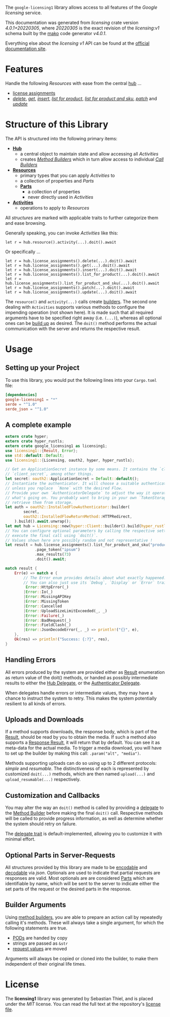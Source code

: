 <!---
DO NOT EDIT !
This file was generated automatically from 'src/generator/templates/api/README.md.mako'
DO NOT EDIT !
-->
The `google-licensing1` library allows access to all features of the *Google licensing* service.

This documentation was generated from *licensing* crate version *4.0.1+20220305*, where *20220305* is the exact revision of the *licensing:v1* schema built by the [mako](http://www.makotemplates.org/) code generator *v4.0.1*.

Everything else about the *licensing* *v1* API can be found at the
[official documentation site](https://developers.google.com/admin-sdk/licensing/).
# Features

Handle the following *Resources* with ease from the central [hub](https://docs.rs/google-licensing1/4.0.1+20220305/google_licensing1/Licensing) ... 

* [license assignments](https://docs.rs/google-licensing1/4.0.1+20220305/google_licensing1/api::LicenseAssignment)
 * [*delete*](https://docs.rs/google-licensing1/4.0.1+20220305/google_licensing1/api::LicenseAssignmentDeleteCall), [*get*](https://docs.rs/google-licensing1/4.0.1+20220305/google_licensing1/api::LicenseAssignmentGetCall), [*insert*](https://docs.rs/google-licensing1/4.0.1+20220305/google_licensing1/api::LicenseAssignmentInsertCall), [*list for product*](https://docs.rs/google-licensing1/4.0.1+20220305/google_licensing1/api::LicenseAssignmentListForProductCall), [*list for product and sku*](https://docs.rs/google-licensing1/4.0.1+20220305/google_licensing1/api::LicenseAssignmentListForProductAndSkuCall), [*patch*](https://docs.rs/google-licensing1/4.0.1+20220305/google_licensing1/api::LicenseAssignmentPatchCall) and [*update*](https://docs.rs/google-licensing1/4.0.1+20220305/google_licensing1/api::LicenseAssignmentUpdateCall)




# Structure of this Library

The API is structured into the following primary items:

* **[Hub](https://docs.rs/google-licensing1/4.0.1+20220305/google_licensing1/Licensing)**
    * a central object to maintain state and allow accessing all *Activities*
    * creates [*Method Builders*](https://docs.rs/google-licensing1/4.0.1+20220305/google_licensing1/client::MethodsBuilder) which in turn
      allow access to individual [*Call Builders*](https://docs.rs/google-licensing1/4.0.1+20220305/google_licensing1/client::CallBuilder)
* **[Resources](https://docs.rs/google-licensing1/4.0.1+20220305/google_licensing1/client::Resource)**
    * primary types that you can apply *Activities* to
    * a collection of properties and *Parts*
    * **[Parts](https://docs.rs/google-licensing1/4.0.1+20220305/google_licensing1/client::Part)**
        * a collection of properties
        * never directly used in *Activities*
* **[Activities](https://docs.rs/google-licensing1/4.0.1+20220305/google_licensing1/client::CallBuilder)**
    * operations to apply to *Resources*

All *structures* are marked with applicable traits to further categorize them and ease browsing.

Generally speaking, you can invoke *Activities* like this:

```Rust,ignore
let r = hub.resource().activity(...).doit().await
```

Or specifically ...

```ignore
let r = hub.license_assignments().delete(...).doit().await
let r = hub.license_assignments().get(...).doit().await
let r = hub.license_assignments().insert(...).doit().await
let r = hub.license_assignments().list_for_product(...).doit().await
let r = hub.license_assignments().list_for_product_and_sku(...).doit().await
let r = hub.license_assignments().patch(...).doit().await
let r = hub.license_assignments().update(...).doit().await
```

The `resource()` and `activity(...)` calls create [builders][builder-pattern]. The second one dealing with `Activities` 
supports various methods to configure the impending operation (not shown here). It is made such that all required arguments have to be 
specified right away (i.e. `(...)`), whereas all optional ones can be [build up][builder-pattern] as desired.
The `doit()` method performs the actual communication with the server and returns the respective result.

# Usage

## Setting up your Project

To use this library, you would put the following lines into your `Cargo.toml` file:

```toml
[dependencies]
google-licensing1 = "*"
serde = "^1.0"
serde_json = "^1.0"
```

## A complete example

```Rust
extern crate hyper;
extern crate hyper_rustls;
extern crate google_licensing1 as licensing1;
use licensing1::{Result, Error};
use std::default::Default;
use licensing1::{Licensing, oauth2, hyper, hyper_rustls};

// Get an ApplicationSecret instance by some means. It contains the `client_id` and 
// `client_secret`, among other things.
let secret: oauth2::ApplicationSecret = Default::default();
// Instantiate the authenticator. It will choose a suitable authentication flow for you, 
// unless you replace  `None` with the desired Flow.
// Provide your own `AuthenticatorDelegate` to adjust the way it operates and get feedback about 
// what's going on. You probably want to bring in your own `TokenStorage` to persist tokens and
// retrieve them from storage.
let auth = oauth2::InstalledFlowAuthenticator::builder(
        secret,
        oauth2::InstalledFlowReturnMethod::HTTPRedirect,
    ).build().await.unwrap();
let mut hub = Licensing::new(hyper::Client::builder().build(hyper_rustls::HttpsConnectorBuilder::new().with_native_roots().https_or_http().enable_http1().enable_http2().build()), auth);
// You can configure optional parameters by calling the respective setters at will, and
// execute the final call using `doit()`.
// Values shown here are possibly random and not representative !
let result = hub.license_assignments().list_for_product_and_sku("productId", "skuId", "customerId")
             .page_token("ipsum")
             .max_results(73)
             .doit().await;

match result {
    Err(e) => match e {
        // The Error enum provides details about what exactly happened.
        // You can also just use its `Debug`, `Display` or `Error` traits
         Error::HttpError(_)
        |Error::Io(_)
        |Error::MissingAPIKey
        |Error::MissingToken
        |Error::Cancelled
        |Error::UploadSizeLimitExceeded(_, _)
        |Error::Failure(_)
        |Error::BadRequest(_)
        |Error::FieldClash(_)
        |Error::JsonDecodeError(_, _) => println!("{}", e),
    },
    Ok(res) => println!("Success: {:?}", res),
}

```
## Handling Errors

All errors produced by the system are provided either as [Result](https://docs.rs/google-licensing1/4.0.1+20220305/google_licensing1/client::Result) enumeration as return value of
the doit() methods, or handed as possibly intermediate results to either the 
[Hub Delegate](https://docs.rs/google-licensing1/4.0.1+20220305/google_licensing1/client::Delegate), or the [Authenticator Delegate](https://docs.rs/yup-oauth2/*/yup_oauth2/trait.AuthenticatorDelegate.html).

When delegates handle errors or intermediate values, they may have a chance to instruct the system to retry. This 
makes the system potentially resilient to all kinds of errors.

## Uploads and Downloads
If a method supports downloads, the response body, which is part of the [Result](https://docs.rs/google-licensing1/4.0.1+20220305/google_licensing1/client::Result), should be
read by you to obtain the media.
If such a method also supports a [Response Result](https://docs.rs/google-licensing1/4.0.1+20220305/google_licensing1/client::ResponseResult), it will return that by default.
You can see it as meta-data for the actual media. To trigger a media download, you will have to set up the builder by making
this call: `.param("alt", "media")`.

Methods supporting uploads can do so using up to 2 different protocols: 
*simple* and *resumable*. The distinctiveness of each is represented by customized 
`doit(...)` methods, which are then named `upload(...)` and `upload_resumable(...)` respectively.

## Customization and Callbacks

You may alter the way an `doit()` method is called by providing a [delegate](https://docs.rs/google-licensing1/4.0.1+20220305/google_licensing1/client::Delegate) to the 
[Method Builder](https://docs.rs/google-licensing1/4.0.1+20220305/google_licensing1/client::CallBuilder) before making the final `doit()` call. 
Respective methods will be called to provide progress information, as well as determine whether the system should 
retry on failure.

The [delegate trait](https://docs.rs/google-licensing1/4.0.1+20220305/google_licensing1/client::Delegate) is default-implemented, allowing you to customize it with minimal effort.

## Optional Parts in Server-Requests

All structures provided by this library are made to be [encodable](https://docs.rs/google-licensing1/4.0.1+20220305/google_licensing1/client::RequestValue) and 
[decodable](https://docs.rs/google-licensing1/4.0.1+20220305/google_licensing1/client::ResponseResult) via *json*. Optionals are used to indicate that partial requests are responses 
are valid.
Most optionals are are considered [Parts](https://docs.rs/google-licensing1/4.0.1+20220305/google_licensing1/client::Part) which are identifiable by name, which will be sent to 
the server to indicate either the set parts of the request or the desired parts in the response.

## Builder Arguments

Using [method builders](https://docs.rs/google-licensing1/4.0.1+20220305/google_licensing1/client::CallBuilder), you are able to prepare an action call by repeatedly calling it's methods.
These will always take a single argument, for which the following statements are true.

* [PODs][wiki-pod] are handed by copy
* strings are passed as `&str`
* [request values](https://docs.rs/google-licensing1/4.0.1+20220305/google_licensing1/client::RequestValue) are moved

Arguments will always be copied or cloned into the builder, to make them independent of their original life times.

[wiki-pod]: http://en.wikipedia.org/wiki/Plain_old_data_structure
[builder-pattern]: http://en.wikipedia.org/wiki/Builder_pattern
[google-go-api]: https://github.com/google/google-api-go-client

# License
The **licensing1** library was generated by Sebastian Thiel, and is placed 
under the *MIT* license.
You can read the full text at the repository's [license file][repo-license].

[repo-license]: https://github.com/Byron/google-apis-rsblob/main/LICENSE.md

